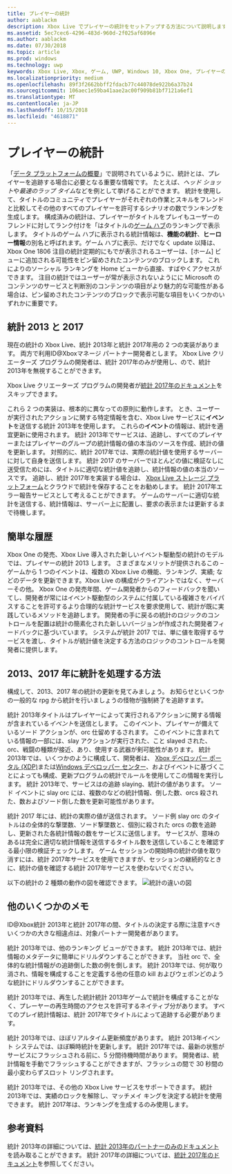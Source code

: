 ```yaml
---
title: プレイヤーの統計
author: aablackm
description: Xbox Live でプレイヤーの統計をセットアップする方法について説明します。
ms.assetid: 5ec7cec6-4296-483d-960d-2f025af6896e
ms.author: aablackm
ms.date: 07/30/2018
ms.topic: article
ms.prod: windows
ms.technology: uwp
keywords: Xbox Live, Xbox, ゲーム, UWP, Windows 10, Xbox One, プレイヤーの統計, ランキング
ms.localizationpriority: medium
ms.openlocfilehash: 89f3f2662bbff2fdacb77c44078de922b6a37b24
ms.sourcegitcommit: 106aec1e59ba41aae2ac00f909b81bf7121a6ef1
ms.translationtype: MT
ms.contentlocale: ja-JP
ms.lasthandoff: 10/15/2018
ms.locfileid: "4618871"
---
```

# <a name="player-stats"></a>プレイヤーの統計

「[データ プラットフォームの概要](../data-platform/data-platform.md)」で説明されているように、統計とは、プレイヤーを追跡する場合に必要となる重要な情報です。 たとえば、*ヘッド ショット*や*最速のラップ タイム*などを例として挙げることができます。 統計を使用して、タイトルのコミュニティでプレイヤーがそれぞれの作業とスキルをフレンドと比較してその他のすべてのプレイヤーを許可するシナリオの数でランキングを生成します。 構成済みの統計は、プレイヤーがタイトルをプレイもユーザーのフレンドに対してランク付けを「はタイトルの[ゲーム ハブ](../data-platform/designing-xbox-live-experiences.md)のランキングで表示します。 タイトルのゲーム ハブに表示される統計情報は、**機能の統計**、**ヒーロー情報**の別名と呼ばれます。ゲーム ハブに表示、だけでなく update 以降は、Xbox One 1806 注目の統計定期的にもでが表示されるユーザーは、[ホーム] ビューに追加される可能性をピン留めされたコンテンツのブロックします。 これによりのソーシャル ランキングを Home ビューから直接、すばやくアクセスができます。 注目の統計ではユーザーが常が表示されないようにに Microsoft のコンテンツのサービスと判断別のコンテンツの項目がより魅力的な可能性がある場合は、ピン留めされたコンテンツのブロックで表示可能な項目をいくつかのいずれかに重要です。

## <a name="stats-2013-and-2017"></a>統計 2013 と 2017

現在の統計の Xbox Live、統計 2013年と統計 2017年用の 2 つの実装があります。 両方で利用ID@Xboxマネージ パートナー開発者とします。 Xbox Live クリエーターズ プログラムの開発者は、統計 2017年のみが使用し、ので、統計 2013年を無視することができます。

Xbox Live クリエーターズ プログラムの開発者が[統計 2017年のドキュメント](stats2017.md)をスキップできます。

これら 2 つの実装は、根本的に異なっての原則に動作します。 とき、ユーザーが実行されたアクションに関する特定情報を含む、Xbox Live サービスに**イベント**を送信する統計 2013年を使用します。 これらの**イベント**の情報は、統計を適宜更新に使用されます。 統計 2013年でサービスは、追跡し、すべてのプレイヤーまたはプレイヤーのグループの統計情報の値の本当のソースを作成、統計の値を更新します。 対照的に、統計 2017年では、実際の統計値を使用するサーバーに対して自身を送信します。 統計 2017 のサーバーでほとんどの値に検証なしに送受信ためには、タイトルに適切な統計値を追跡し、統計情報の値の本当のソースです。 追跡し、統計 2017年を実装する場合は、 [Xbox Live ストレージ プラットフォーム](../storage-platform/storage-platform.md)とクラウドで統計を保存することをお勧めします。 統計 2017年エラー報告サービスとして考えることができます。 ゲームのサーバーに適切な統計を送信する、統計情報は、サーバー上に配置し、要求の表示または更新するまで待機します。

## <a name="a-brief-history"></a>簡単な履歴

Xbox One の発売、Xbox Live 導入された新しいイベント駆動型の統計のモデルでは、プレイヤーの統計 2013 します。 さまざまなメリットが提供されるこの – ゲームから 1 つのイベントは、複数の Xbox Live の機能、ランキング、実績; などのデータを更新できます。Xbox Live の構成がクライアントではなく、サーバーその他。 Xbox One の発売年間、ゲーム開発者からのフィードバックを聞いてし、開発者が常にはイベント駆動型のシステムに付属している複雑さをバイパスすることを許可するより合理的な統計サービスを要求使用して、統計が既に実践しているメソッドを追跡します。 開発者の手に戻るの統計のロジックのコントロールを配置は統計の簡素化された新しいバージョンが作成された開発者フィードバックに基づいています。 システムが統計 2017 では、単に値を取得するサービスを渡し、タイトルが統計値を決定する方法のロジックのコントロールを開発者に提供します。

## <a name="how-stats-are-handled-in-2013-and-2017"></a>2013、2017 年に統計を処理する方法

構成して、2013、2017 年の統計の更新を見てみましょう。 お知らせといくつかの一般的な rpg から統計を行いましょうの怪物が強制終了を追跡すます。

統計 2013年タイトルはプレイヤーによって実行されるアクションに関する情報が含まれている*イベント*を送信とします。 このイベント、プレイヤーが備えているソード アクションが、orc 仕留めするされます。 このイベントに含まれている情報の一部には、slay アクションが実行された、こと slayed された、orc、戦闘の種類が接近、あり、使用する武器が剣可能性があります。 統計 2013年では、いくつかのように構成して、開発者は、 [Xbox デベロッパー ポータル (XDP)](https://xdp.xboxlive.com/User/Contact/MyAccess?selectedMenu=devaccounts)または[Windows デベロッパー センター](https://developer.microsoft.com/en-us/windows)、およびイベントに基づくことによっても構成、更新プログラムの統計でルールを使用してこの情報を実行します。 統計 2013年で、サービスはの追跡 slaying、統計の値があります。 ソード イベントに slay orc には、複数のなどの統計情報、倒した数、orcs 殺された、数およびソード倒した数を更新可能性があります。

統計 2017 年には、統計の実際の値が送信されます。 ソード例 slay orc のタイトルはの全体的な撃墜数、ソード撃墜数と、個別に殺された orcs の数を追跡し、更新された各統計情報の数をサービスに送信します。 サービスが、意味のあるは完全に適切な統計情報を送信するタイトル数を送信していることを確認する最小限の検証チェックします。 ゲーム セッションの開始時の統計の値を取り消すには、統計 2017年サービスを使用できますが、セッションの継続的なときに、統計の値を確認する統計 2017年サービスを使わないでください。

以下の統計の 2 種類の動作の図を確認できます。
![統計の違いの図](../images/stats/Stats2013-7DiagramColored.jpg)

## <a name="a-few-more-notes"></a>他のいくつかのメモ

ID@Xbox統計 2013年と統計 2017年の間、タイトルの決定する際に注意すべきいくつかの大きな相違点は、対象パートナー開発者があります。

統計 2013年では、他のランキング ビューができます。
統計 2013年では、統計情報のメタデータに簡単にドリルダウンすることができます。 当社 orc で、全体的な統計情報がの追跡倒した数の例を倒します。 統計 2013年では、何が取り消され、情報を構成することを定義する他の任意の kill およびウェポンどのような統計にドリルダウンすることができます。

統計 2013年では、再生した統計統計 2013年ゲームで統計を構成することがなく、プレーヤーの再生時間のアクセスを許可するネイティブ分があります。 すべてのプレイ統計情報は、統計 2017年でタイトルによって追跡する必要があります。

統計 2013年では、ほぼリアルタイム更新頻度があります。
統計 2013年イベント システムでは、ほぼ瞬時統計を更新します。 統計 2017年では、最新の状態がサービスにフラッシュされる前に、5 分間待機時間があります。 開発者は、統計情報を手動でフラッシュすることができますが、フラッシュの間で 30 秒間の最小変わらずスロット リングされます。

統計 2013年では、その他の Xbox Live サービスをサポートできます。
統計 2013年では、実績のロックを解除し、マッチメイ キングを決定する統計を使用できます。 統計 2017年は、ランキングを生成するのみ使用します。

## <a name="further-reading"></a>参考資料

統計 2013年の詳細については、[統計 2013年のパートナーのみのドキュメント](https://developer.microsoft.com/en-us/games/xbox/docs/xboxlive/xbox-live-partners/event-driven-data-platform/user-stats)を読み取ることができます。
統計 2017年の詳細については、[統計 2017年のドキュメント](stats2017.md)を参照してください。